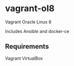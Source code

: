 # vagrant-ol8
Vagrant Oracle Linux 8

Includes Ansible and docker-ce 

## Requirements
Vagrant
VirtualBox
